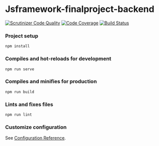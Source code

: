 # Jsframework-finalproject-backend

[![Scrutinizer Code Quality](https://scrutinizer-ci.com/g/ollebergkvist/jsframework-finalproject-backend/badges/quality-score.png?b=main)](https://scrutinizer-ci.com/g/ollebergkvist/jsframework-finalproject-backend/?branch=main)
[![Code Coverage](https://scrutinizer-ci.com/g/ollebergkvist/jsframework-finalproject-backend/badges/coverage.png?b=main)](https://scrutinizer-ci.com/g/ollebergkvist/jsframework-finalproject-backend/?branch=main)
[![Build Status](https://scrutinizer-ci.com/g/ollebergkvist/jsframework-finalproject-backend/badges/build.png?b=main)](https://scrutinizer-ci.com/g/ollebergkvist/jsframework-finalproject-backend/build-status/main)

### Project setup

```
npm install
```

### Compiles and hot-reloads for development

```
npm run serve
```

### Compiles and minifies for production

```
npm run build
```

### Lints and fixes files

```
npm run lint
```

### Customize configuration

See [Configuration Reference](https://cli.vuejs.org/config/).
